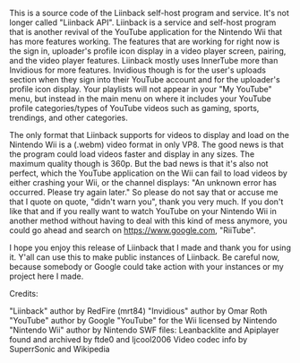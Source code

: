 This is a source code of the Liinback self-host program and service. It's not longer called "Liinback API".
Liinback is a service and self-host program that is another revival of the YouTube application for the Nintendo Wii that has more features working.
The features that are working for right now is the sign in, uploader's profile icon display in a video player screen, pairing, and the video player features.
Liinback mostly uses InnerTube more than Invidious for more features. Invidious though is for the user's uploads section when they sign into their YouTube account and for the uploader's profile icon display.
Your playlists will not appear in your "My YouTube" menu, but instead in the main menu on where it includes your YouTube profile categories/types of YouTube videos such as gaming, sports, trendings, and other categories.

The only format that Liinback supports for videos to display and load on the Nintendo Wii is a (.webm) video format in only VP8. The good news is that the program could load videos faster and display in any sizes.
The maximum quality though is 360p. But the bad news is that it's also not perfect, which the YouTube application on the Wii can fail to load videos by either crashing your Wii, or the channel displays:
"An unknown error has occurred. Please try again later." So please do not say that or accuse me that I quote on quote, "didn't warn you", thank you very much. If you don't like that and if you really want to watch YouTube
on your Nintendo Wii in another method without having to deal with this kind of mess anymore, you could go ahead and search on https://www.google.com, "RiiTube".

I hope you enjoy this release of Liinback that I made and thank you for using it. Y'all can use this to make public instances of Liinback. Be careful now, because somebody or Google could take action with your instances or my
project here I made.

Credits:

"Liinback" author by RedFire (mrt84)
"Invidious" author by Omar Roth
"YouTube" author by Google
"YouTube" for the Wii licensed by Nintendo
"Nintendo Wii" author by Nintendo
SWF files: Leanbacklite and Apiplayer found and archived by ftde0 and ljcool2006
Video codec info by SuperrSonic and Wikipedia
